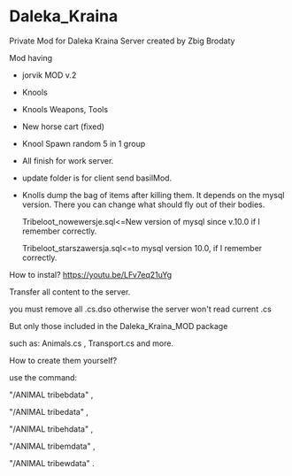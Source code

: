 # Daleka_Kraina
Private Mod for Daleka Kraina Server created by Zbig Brodaty

Mod having
- jorvik MOD v.2
- Knools
- Knools Weapons, Tools 
- New horse cart (fixed)
- Knool Spawn random 5 in 1 group
- All finish for work server. 
- update folder is for client send basilMod.
- Knolls dump the bag of items after killing them. It depends on the mysql version. There you can change what should fly out of their bodies.

    Tribeloot_nowewersje.sql<=New version of mysql since v.10.0 if I remember correctly.

    Tribeloot_starszawersja.sql<=to mysql version 10.0, if I remember correctly. 


How to instal?
https://youtu.be/LFv7eq21uYg

Transfer all content to the server.

you must remove all .cs.dso otherwise the server won't read current .cs

But only those included in the Daleka_Kraina_MOD package

such as: Animals.cs , Transport.cs and more.


How to create them yourself?

use the command:

"/ANIMAL tribebdata" ,

"/ANIMAL tribedata" ,

"/ANIMAL tribehdata" ,

"/ANIMAL tribemdata" ,

"/ANIMAL tribewdata" .

